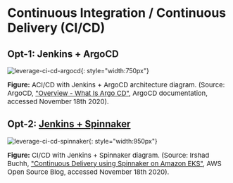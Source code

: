 # Continuous Integration / Continuous Delivery (CI/CD)

## Opt-1: Jenkins + ArgoCD
![leverage-ci-cd-argocd](../../../assets/images/diagrams/ci-cd-argocd.png "Leverage"){: style="width:750px"}

<figcaption style="font-size:15px">
<b>Figure:</b> ACI/CD with Jenkins + ArgoCD architecture diagram.
(Source: ArgoCD, 
<a href="https://argoproj.github.io/argo-cd/">
"Overview - What Is Argo CD"</a>,
ArgoCD documentation, accessed November 18th 2020).
</figcaption>

## Opt-2: [Jenkins + Spinnaker](https://drive.google.com/file/d/1VtKHzBkw5a3zGKFwgI_2rllL9M7ceuCD/view?usp=sharing)
![leverage-ci-cd-spinnaker](../../../assets/images/diagrams/ci-cd-spinnaker.png "Leverage"){: style="width:950px"}

<figcaption style="font-size:15px">
<b>Figure:</b> CI/CD with Jenkins + Spinnaker diagram.
(Source: Irshad Buchh, 
<a href="https://aws.amazon.com/blogs/opensource/continuous-delivery-spinnaker-amazon-eks/">
"Continuous Delivery using Spinnaker on Amazon EKS"</a>,
AWS Open Source Blog, accessed November 18th 2020).
</figcaption>